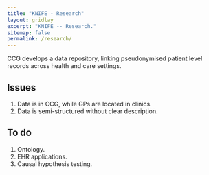 ```yaml
---
title: "KNIFE - Research"
layout: gridlay
excerpt: "KNIFE -- Research."
sitemap: false
permalink: /research/
---
```



CCG develops a data repository, linking pseudonymised patient level records across health and care settings.

## Issues
1. Data is in CCG, while GPs are located in clinics.
2. Data is semi-structured without clear description.



## To do
1. Ontology.
2. EHR applications.
3. Causal hypothesis testing.

